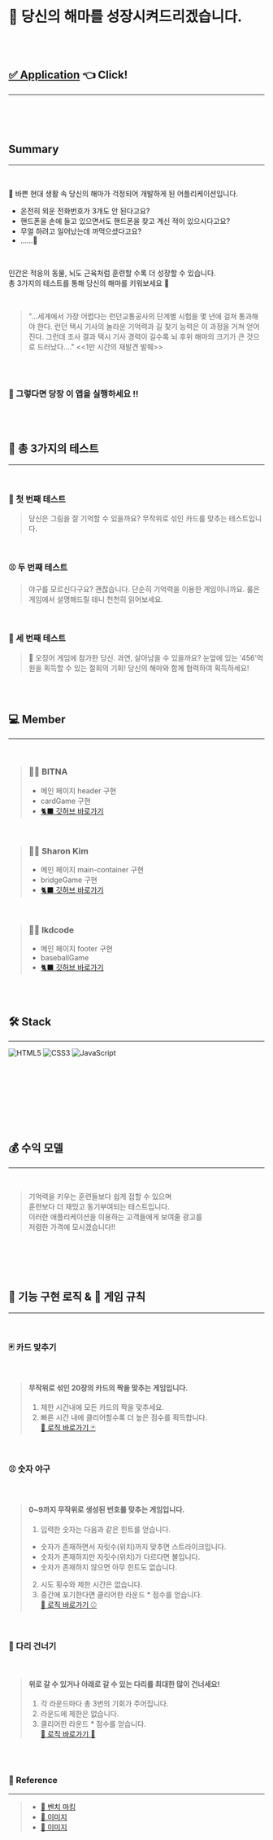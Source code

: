 # 🐬 당신의 해마를 성장시켜드리겠습니다.

<br>
<br>


## [✅ Application](sharonita610/sharonita610.github.io)  👈 Click!
---


<br>
<br>
<br>


## Summary

---
<br>

🌃 바쁜 현대 생활 속 당신의 해마가 걱정되어 개발하게 된 어플리케이션입니다.  
- 온전히 외운 전화번호가 3개도 안 된다고요?  
- 핸드폰을 손에 들고 있으면서도 핸드폰을 찾고 계신 적이 있으시다고요?  
- 무얼 하려고 일어났는데 까먹으셨다고요?  
- ......🤔  

<br>

인간은 적응의 동물, 뇌도 근육처럼 훈련할 수록 더 성장할 수 있습니다.  
총 3가지의 테스트를 통해 당신의 해마를 키워보세요 🙂  

<br>

> "...세계에서 가장 어렵다는 런던교통공사의 단계별
시험을 몇 년에 걸쳐 통과해야 한다. 런던 택시 기사의
놀라운 기억력과 길 찾기 능력은 이 과정을 거쳐 얻어진다.
그런데 조사 결과 택시 기사 경력이 길수록 뇌 후위 해마의
크기가 큰 것으로 드러났다...." <<1만 시간의 재발견 발췌>>

<br>
<br>

### 🤜 그렇다면 당장 이 앱을 실행하세요 !!



<br>
<br>

## 🧪 총 3가지의 테스트
---
<br>

### 🍑 첫 번째 테스트
> 당신은 그림을 잘 기억할 수 있을까요?
> 무작위로 섞인 카드를 맞추는 테스트입니다.

<br>

### ⚾️ 두 번째 테스트
> 야구를 모르신다구요? 괜찮습니다. 단순히 기억력을 이용한 게임이니까요.
> 룰은 게임에서 설명해드릴 테니 천천히 읽어보세요.

<br>

### 🌉 세 번째 테스트
> 🦑 오징어 게임에 참가한 당신. 과연, 살아남을 수 있을까요?
> 눈앞에 있는 '456'억 원을 획득할 수 있는 절회의 기회!
> 당신의 해마와 함께 협력하여 획득하세요!

<br>
<br>


## 💻 Member
---

<br>

> ### 👩‍💻 BITNA  
> - 메인 페이지 header 구현
> - cardGame 구현
> - [🐈‍⬛ 깃허브 바로가기](https://github.com/starirene9)

<br>

> ### 👩‍💻 Sharon Kim  
> - 메인 페이지 main-container 구현
> - bridgeGame 구현
> - [🐈‍⬛ 깃허브 바로가기](https://github.com/sharonita610)

<br>

> ### 🧑‍💻 lkdcode
> - 메인 페이지 footer 구현
> - baseballGame
> - [🐈‍⬛ 깃허브 바로가기](https://github.com/lkdcode)


<br>
<br>

## 🛠️ Stack
---

![HTML5](https://img.shields.io/badge/html5-%23E34F26.svg?style=for-the-badge&logo=html5&logoColor=white)
![CSS3](https://img.shields.io/badge/css3-%231572B6.svg?style=for-the-badge&logo=css3&logoColor=white)
![JavaScript](https://img.shields.io/badge/javascript-%23323330.svg?style=for-the-badge&logo=javascript&logoColor=%23F7DF1E)

<br>
<br>
<br>
<br>
<br>
<br>
<br>

## 💰 수익 모델
---
<br>

> 기억력을 키우는 훈련들보다 쉽게 접할 수 있으며  
> 훈련보다 더 재밌고 동기부여되는 테스트입니다.  
> 이러한 애플리케이션을 이용하는 고객들에게 보여줄 광고를  
> 저렴한 가격에 모시겠습니다!!

<br>
<br>
<br>
<br>

## 🚀 기능 구현 로직 & 🧐 게임 규칙
---
<br>

### 🃏 카드 맞추기
<br>

> #### 무작위로 섞인 20장의 카드의 짝을 맞추는 게임입니다.
> 1. 제한 시간내에 모든 카드의 짝을 맞추세요.
> 2. 빠른 시간 내에 클리어할수록 더 높은 점수를 획득합니다.  
> [🚀 로직 바로가기 🃏](../src/card/docs/README.md)


<br>

### ⚾️ 숫자 야구
<br>

> #### 0~9까지 무작위로 생성된 번호를 맞추는 게임입니다.
> 1. 입력한 숫자는 다음과 같은 힌트를 얻습니다.  
>   - 숫자가 존재하면서 자릿수(위치)까지 맞추면 스트라이크입니다.  
>   - 숫자가 존재하지만 자릿수(위치)가 다르다면 볼입니다.  
>   - 숫자가 존재하지 않으면 아무 힌트도 없습니다.
> 2. 시도 횟수와 제한 시간은 없습니다.
> 3. 중간에 포기한다면 클리어한 라운드 * 점수를 얻습니다.  
> [🚀 로직 바로가기 ⚾️](../src/baseball/docs/README.md)

<br>

### 🦑 다리 건너기
<br>

> #### 위로 갈 수 있거나 아래로 갈 수 있는 다리를 최대한 많이 건너세요!
> 1. 각 라운드마다 총 3번의 기회가 주어집니다.
> 2. 라운드에 제한은 없습니다.
> 3. 클리어한 라운드 * 점수를 얻습니다.  
> [🚀 로직 바로가기 🦑](../src/bridge/docs/README.md)




<br>
<br>


### 📑 Reference
---

> - [📄 벤치 마킹](https://www.nintendo.co.kr/software/switch/adfja/pc/minigame/index.html)  
> - [🎨 이미지](https://www.pngwing.com/ko)  
> - [📸 이미지](https://fontawesome.com/)  
